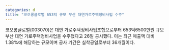 ```yaml
---
categories: d
title: "코오롱글로벌 653억 규모 부산 대연가로주택정비사업 수주"
---
```

 코오롱글로벌(003070)은 대연 가로주택정비사업조합으로부터 653억6500만원 규모 부산 대연 가로주택정비사업을 수주했다고 26일 공시했다. 이는 최근 매출액 대비 1.38%에 해당하는 규모이며 공사 기간은 실착공일로부터 36개월이다. 